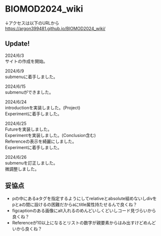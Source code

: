 # BIOMOD2024_wiki
↓アクセスは以下のURLから  
https://argon399481.github.io/BIOMOD2024_wiki/  
  
## Update!
2024/6/3  
サイトの作成を開始。  
  
2024/6/9  
submenuに着手しました。  
  
2024/6/15  
submenuができました。  
  
2024/6/24  
introductionを実装しました。(Project)  
Experimentに着手しました。  
  
2024/6/25  
Futureを実装しました。  
Experimentを実装しました。(Conclusion含む)  
Referenceの表示を綺麗にしました。  
Experimentに着手しました。  
  
2024/6/26  
submenuを訂正しました。  
微調整しました。
  
## 妥協点

- pの中にあるaタグを指定するようにしてrelativeとabsolute組めないしdivをpとaの間に設けるの困難だからaにtitle属性持たせるんで良くね？
- figcaptionのある画像にalt入れるのめんどいしくどいしコード見づらいから良くね？
- Referenceが10以上になるとリストの数字が親要素からはみ出すけどめんどいから良くね？